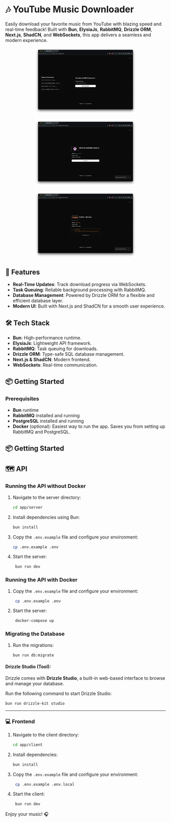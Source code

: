 # 🎶 YouTube Music Downloader

Easily download your favorite music from YouTube with blazing speed and real-time feedback! Built with **Bun**, **ElysiaJs**, **RabbitMQ**, **Drizzle ORM**, **Next.js**, **ShadCN**, and **WebSockets**, this app delivers a seamless and modern experience.

<p align="center">
   <img src="./assets/preview_home.png" alt="Home Screen" width="320px"/>
</p>
<p align="center">
   <img src="./assets/preview_job_completed.png" alt="Convert Completed Successfully" width="320px"/>
</p>
<p align="center">
   <img src="./assets//preview_job_archived.png" alt="Audio file archived" width="320px"/>
</p>

## 🚀 Features

- **Real-Time Updates**: Track download progress via WebSockets.
- **Task Queuing**: Reliable background processing with RabbitMQ.
- **Database Management**: Powered by Drizzle ORM for a flexible and efficient database layer.
- **Modern UI**: Built with Next.js and ShadCN for a smooth user experience.

## 🛠️ Tech Stack

- **Bun**: High-performance runtime.
- **ElysiaJs**: Lightweight API framework.
- **RabbitMQ**: Task queuing for downloads.
- **Drizzle ORM**: Type-safe SQL database management.
- **Next.js & ShadCN**: Modern frontend.
- **WebSockets**: Real-time communication.

## 📦 Getting Started

### Prerequisites

- **Bun** runtime
- **RabbitMQ** installed and running
- **PostgreSQL** installed and running
- **Docker** (optional): Easiest way to run the app. Saves you from setting up RabbitMQ and PostgreSQL.

## 📦 Getting Started

## 🗺 API

### Running the API without Docker

1. Navigate to the server directory:
   ```bash
   cd app/server
   ```
2. Install dependencies using Bun:
   ```bash
   bun install
   ```
3. Copy the `.env.example` file and configure your environment:
   ```bash
   cp .env.example .env
   ```
4. Start the server:
   ```bash
    bun run dev
   ```

### Running the API with Docker

1. Copy the `.env.example` file and configure your environment:
   ```bash
    cp .env.example .env
   ```
2. Start the server:
   ```bash
    docker-compose up
   ```

### Migrating the Database

1. Run the migrations:
   ```bash
   bun run db:migrate
   ```

#### Drizzle Studio (Tool):

Drizzle comes with **Drizzle Studio**, a built-in web-based interface to browse and manage your database.

Run the following command to start Drizzle Studio:

```bash
bun run drizzle-kit studio
```

---

### 💻 Frontend

1. Navigate to the client directory:
   ```bash
   cd app/client
   ```
2. Install dependencies:
   ```bash
   bun install
   ```
3. Copy the `.env.example` file and configure your environment:
   ```bash
    cp .env.example .env.local
   ```
4. Start the client:
   ```bash
    bun run dev
   ```

Enjoy your music! 🎧
